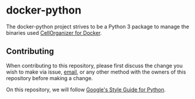 # docker-python

The docker-python project strives to be a Python 3 package to manage the binaries used [CellOrganizer for Docker](https://github.com/murphygroup/docker-cellorganizer-jupyter-notebook).

## Contributing

When contributing to this repository, please first discuss the change you wish to make via issue, [email](mailto:cellorganizer-dev@compbio.cmu.edu), or any other method with the owners of this repository before making a change.

On this repository, we will follow [Google's Style Guide for Python](https://github.com/google/styleguide/blob/gh-pages/pyguide.md).
